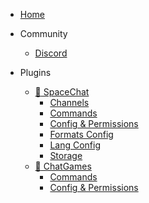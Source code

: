 * [Home](/)

* Community
    * [Discord](community/discord.md)

* Plugins
    * [:rocket: SpaceChat](plugins/spacechat/)
        * [Channels](plugins/spacechat/channels.md)
        * [Commands](plugins/spacechat/commands.md)
        * [Config & Permissions](plugins/spacechat/configandpermissions.md)
        * [Formats Config](plugins/spacechat/formatsconfig.md)
        * [Lang Config](plugins/spacechat/langconfig.md)
        * [Storage](plugins/spacechat/storage.md)
    * [:speech_balloon: ChatGames](plugins/chatgames/)
        * [Commands](plugins/chatgames/commands.md)
        * [Config & Permissions](plugins/chatgames/configandpermissions.md)
        

